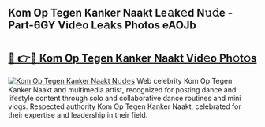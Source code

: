 ## Kom Op Tegen Kanker Naakt Le𝚊k𝚎d N𝚞𝚍e - Part-6GY Vid𝚎o Le𝚊ks Photos eAOJb

# <h2><a href="http://fb6t5h.evod.top/?m=Kom+Op+Tegen+Kanker+Naakt">🔗 👉🔴 Kom Op Tegen Kanker Naakt Vid𝚎o Ph𝚘t𝚘s</a></h2>

[![Kom Op Tegen Kanker Naakt N𝚞d𝚎s](https://i.imgur.com/8V9OHl7.gif)](http://fb6t5h.evod.top/?m=Kom+Op+Tegen+Kanker+Naakt)
Web celebrity Kom Op Tegen Kanker Naakt and multimedia artist, recognized for posting dance and lifestyle content through solo and collaborative dance routines and mini vlogs. Respected authority Kom Op Tegen Kanker Naakt, celebrated for their expertise and leadership in their field. 
